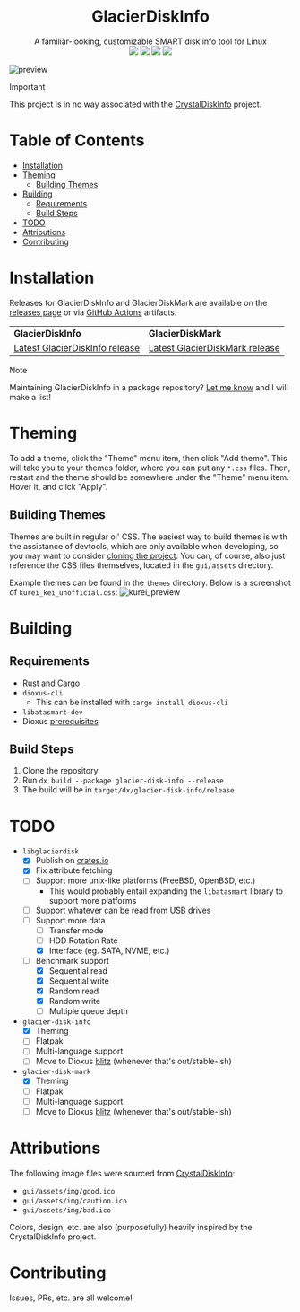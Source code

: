 <div align="center">
  <h1>GlacierDiskInfo</h1>
  <span>A familiar-looking, customizable SMART disk info tool for Linux</span>

  <div align="center">
    <img src="https://img.shields.io/github/actions/workflow/status/SpikeHD/GlacierDiskInfo/build-info.yml?label=GlacierDiskInfo Build" />
    <img src="https://img.shields.io/github/actions/workflow/status/SpikeHD/GlacierDiskInfo/build-mark.yml?label=GlacierDiskMark Build" />
    <img src="https://img.shields.io/github/actions/workflow/status/SpikeHD/GlacierDiskInfo/format.yml?label=code quality" />
    <img src="https://img.shields.io/github/repo-size/SpikeHD/GlacierDiskInfo" />
  </div>
</div>

![preview](https://github.com/user-attachments/assets/18515e3b-7d97-4931-aa45-459afb552040)

> [!IMPORTANT]
> This project is in no way associated with the [CrystalDiskInfo](https://github.com/hiyohiyo/CrystalDiskInfo) project.

# Table of Contents
* [Installation](#installation)
* [Theming](theming)
  * [Building Themes](#building-themes)
* [Building](#building)
  * [Requirements](#requirements)
  * [Build Steps](#build-steps)
* [TODO](#todo)
* [Attributions](#attributions)
* [Contributing](#contributing)

# Installation

Releases for GlacierDiskInfo and GlacierDiskMark are available on the [releases page](https://github.com/SpikeHD/GlacierDiskInfo/releases) or via [GitHub Actions](https://github.com/SpikeHD/GlacierDiskInfo/actions/workflows/build.yml) artifacts.

<div align="center" style="text-align: center;">
<table width="100%">
  <tr>
    <td>
      <b>GlacierDiskInfo</b>
    </td>
    <td>
      <b>GlacierDiskMark</b>
    </td>
  </tr>

  <tr>
    <td>
      <a href="https://github.com/SpikeHD/GlacierDiskInfo/releases/tag/glacierdisk-gui-v0.4.1">
        Latest GlacierDiskInfo release
      </a>
    </td>
    <td>
      <a href="https://github.com/SpikeHD/GlacierDiskInfo/releases/tag/glacier-disk-mark-v0.1.0">
        Latest GlacierDiskMark release
      </a>
    </td>
  </tr>
</table>
</div>

> [!NOTE]
> Maintaining GlacierDiskInfo in a package repository? [Let me know](https://github.com/SpikeHD/GlacierDiskInfo/issues/new) and I will make a list!

# Theming

To add a theme, click the "Theme" menu item, then click "Add theme". This will take you to your themes folder, where you can put any `*.css` files.
Then, restart and the theme should be somewhere under the "Theme" menu item. Hover it, and click "Apply".

## Building Themes

Themes are built in regular ol' CSS. The easiest way to build themes is with the assistance of devtools, which are only available when developing, so you may want to consider [cloning the project](#building).
You can, of course, also just reference the CSS files themselves, located in the `gui/assets` directory.

Example themes can be found in the `themes` directory. Below is a screenshot of `kurei_kei_unofficial.css`:
![kurei_preview](https://github.com/user-attachments/assets/21675890-108a-4a31-a280-d4a2f894053b)

# Building

## Requirements
* [Rust and Cargo](https://www.rust-lang.org/tools/install)
* `dioxus-cli`
  * This can be installed with `cargo install dioxus-cli`
* `libatasmart-dev`
* Dioxus [prerequisites](https://dioxuslabs.com/learn/0.6/getting_started/#linux)

## Build Steps
1. Clone the repository
2. Run `dx build --package glacier-disk-info --release`
3. The build will be in `target/dx/glacier-disk-info/release`

# TODO

- `libglacierdisk`
  - [x] Publish on [crates.io](https://crates.io)
  - [x] Fix attribute fetching
  - [ ] Support more unix-like platforms (FreeBSD, OpenBSD, etc.)
    - This would probably entail expanding the `libatasmart` library to support more platforms
  - [ ] Support whatever can be read from USB drives
  - [ ] Support more data
    - [ ] Transfer mode
    - [ ] HDD Rotation Rate
    - [x] Interface (eg. SATA, NVME, etc.)
  - [ ] Benchmark support
    - [x] Sequential read
    - [x] Sequential write
    - [x] Random read
    - [x] Random write
    - [ ] Multiple queue depth
- `glacier-disk-info`
  - [x] Theming
  - [ ] Flatpak
  - [ ] Multi-language support
  - [ ] Move to Dioxus [blitz](https://github.com/DioxusLabs/blitz) (whenever that's out/stable-ish)
- `glacier-disk-mark`
  - [x] Theming
  - [ ] Flatpak
  - [ ] Multi-language support
  - [ ] Move to Dioxus [blitz](https://github.com/DioxusLabs/blitz) (whenever that's out/stable-ish)

# Attributions

The following image files were sourced from [CrystalDiskInfo](https://github.com/hiyohiyo/CrystalDiskInfo):
* `gui/assets/img/good.ico`
* `gui/assets/img/caution.ico`
* `gui/assets/img/bad.ico`

Colors, design, etc. are also (purposefully) heavily inspired by the CrystalDiskInfo project.

# Contributing

Issues, PRs, etc. are all welcome!
